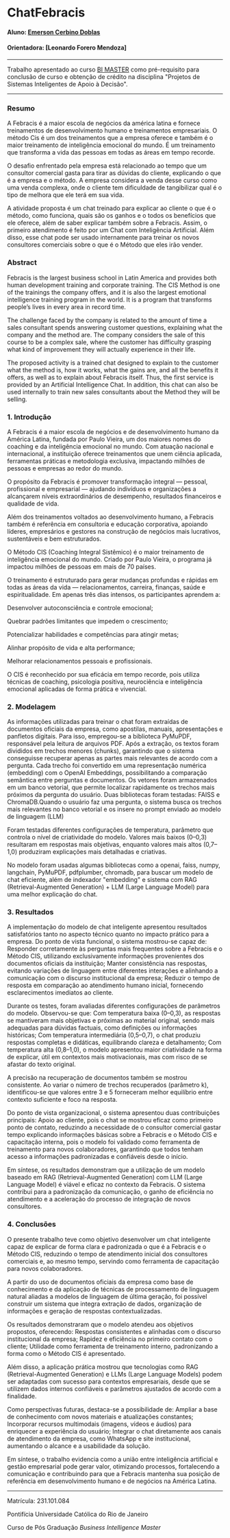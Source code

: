 
# ChatFebracis

#### Aluno: [Emerson Cerbino Doblas](https://github.com/emersondoblas/ChatFebracis)
#### Orientadora: [Leonardo Forero Mendoza]

---

Trabalho apresentado ao curso [BI MASTER](https://ica.puc-rio.ai/bi-master) como pré-requisito para conclusão de curso e obtenção de crédito na disciplina "Projetos de Sistemas Inteligentes de Apoio à Decisão".

---

### Resumo

A Febracis é a maior escola de negócios da américa latina e fornece treinamentos de desenvolvimento humano e treinamentos empresariais. 
O método Cis é um dos treinamentos que a empresa oferece e também é o maior treinamento de inteligência emocional do mundo. É um treinamento que transforma a vida das pessoas em todas as áreas em tempo recorde. 

O desafio enfrentado pela empresa está relacionado ao tempo que um consultor comercial gasta para tirar as dúvidas do cliente, explicando o que é a empresa e o método. A empresa considera a venda desse curso como uma venda complexa, onde o cliente tem dificuldade de tangibilizar qual é o tipo de  melhora que ele terá em sua vida. 

A atividade proposta é um chat treinado para explicar ao cliente o que é o método, como funciona, quais são os ganhos e o todos os benefícios que ele oferece, além de saber explicar também sobre a Febracis. Assim, o primeiro atendimento é feito por um Chat com Inteligência Artificial. Além disso, esse chat pode ser usado internamente para treinar os novos consultores comerciais sobre o que é o Método que eles irão vender.



### Abstract 


Febracis is the largest business school in Latin America and provides both human development training and corporate training. 
The CIS Method is one of the trainings the company offers, and it is also the largest emotional intelligence training program in the world. It is a program that transforms people’s lives in every area in record time. 

The challenge faced by the company is related to the amount of time a sales consultant spends answering customer questions, explaining what the company and the method are. The company considers the sale of this course to be a complex sale, where the customer has difficulty grasping what kind of improvement they will actually experience in their life. 

The proposed activity is a trained chat designed to explain to the customer what the method is, how it works, what the gains are, and all the benefits it offers, as well as to explain about Febracis itself. Thus, the first service is provided by an Artificial Intelligence Chat. In addition, this chat can also be used internally to train new sales consultants about the Method they will be selling.



### 1. Introdução

A Febracis é a maior escola de negócios e de desenvolvimento humano da América Latina, fundada por Paulo Vieira, um dos maiores nomes do coaching e da inteligência emocional no mundo. Com atuação nacional e internacional, a instituição oferece treinamentos que unem ciência aplicada, ferramentas práticas e metodologia exclusiva, impactando milhões de pessoas e empresas ao redor do mundo.

O propósito da Febracis é promover transformação integral — pessoal, profissional e empresarial — ajudando indivíduos e organizações a alcançarem níveis extraordinários de desempenho, resultados financeiros e qualidade de vida.

Além dos treinamentos voltados ao desenvolvimento humano, a Febracis também é referência em consultoria e educação corporativa, apoiando líderes, empresários e gestores na construção de negócios mais lucrativos, sustentáveis e bem estruturados.

O Método CIS (Coaching Integral Sistêmico) é o maior treinamento de inteligência emocional do mundo. Criado por Paulo Vieira, o programa já impactou milhões de pessoas em mais de 70 países.

O treinamento é estruturado para gerar mudanças profundas e rápidas em todas as áreas da vida — relacionamentos, carreira, finanças, saúde e espiritualidade. Em apenas três dias intensos, os participantes aprendem a:

Desenvolver autoconsciência e controle emocional;

Quebrar padrões limitantes que impedem o crescimento;

Potencializar habilidades e competências para atingir metas;

Alinhar propósito de vida e alta performance;

Melhorar relacionamentos pessoais e profissionais.

O CIS é reconhecido por sua eficácia em tempo recorde, pois utiliza técnicas de coaching, psicologia positiva, neurociência e inteligência emocional aplicadas de forma prática e vivencial.



### 2. Modelagem

As informações utilizadas para treinar o chat foram extraídas de documentos oficiais da empresa, como apostilas, manuais, apresentações e panfletos digitais. Para isso, empregou-se a biblioteca PyMuPDF, responsável pela leitura de arquivos PDF. Após a extração, os textos foram divididos em trechos menores (chunks), garantindo que o sistema conseguisse recuperar apenas as partes mais relevantes de acordo com a pergunta. Cada trecho foi convertido em uma representação numérica (embedding) com o OpenAI Embeddings, possibilitando a comparação semântica entre perguntas e documentos. Os vetores foram armazenados em um banco vetorial, que permite localizar rapidamente os trechos mais próximos da pergunta do usuário. Duas bibliotecas foram testadas: FAISS e ChromaDB.Quando o usuário faz uma pergunta, o sistema busca os trechos mais relevantes no banco vetorial e os insere no prompt enviado ao modelo de linguagem (LLM)

Foram testadas diferentes configurações de temperatura, parâmetro que controla o nível de criatividade do modelo. Valores mais baixos (0–0,3) resultaram em respostas mais objetivas, enquanto valores mais altos (0,7–1,0) produziram explicações mais detalhadas e criativas. 

No modelo foram usadas algumas bibliotecas como a openai, faiss, numpy, langchain, PyMuPDF, pdfplumber, chromadb, para buscar um modelo de chat eficiente, além de indexador "embedding" e sistema com RAG (Retrieval-Augmented Generation) + LLM (Large Language Model) para uma melhor explicação do chat. 



### 3. Resultados

A implementação do modelo de chat inteligente apresentou resultados satisfatórios tanto no aspecto técnico quanto no impacto prático para a empresa. Do ponto de vista funcional, o sistema mostrou-se capaz de: Responder corretamente às perguntas mais frequentes sobre a Febracis e o Método CIS, utilizando exclusivamente informações provenientes dos documentos oficiais da instituição; Manter consistência nas respostas, evitando variações de linguagem entre diferentes interações e alinhando a comunicação com o discurso institucional da empresa; Reduzir o tempo de resposta em comparação ao atendimento humano inicial, fornecendo esclarecimentos imediatos ao cliente.

Durante os testes, foram avaliadas diferentes configurações de parâmetros do modelo. Observou-se que:
Com temperatura baixa (0–0,3), as respostas se mantiveram mais objetivas e próximas ao material original, sendo mais adequadas para dúvidas factuais, como definições ou informações históricas; Com temperatura intermediária (0,5–0,7), o chat produziu respostas completas e didáticas, equilibrando clareza e detalhamento; Com temperatura alta (0,8–1,0), o modelo apresentou maior criatividade na forma de explicar, útil em contextos mais motivacionais, mas com risco de se afastar do texto original.

A precisão na recuperação de documentos também se mostrou consistente. Ao variar o número de trechos recuperados (parâmetro k), identificou-se que valores entre 3 e 5 forneceram melhor equilíbrio entre contexto suficiente e foco na resposta. 

Do ponto de vista organizacional, o sistema apresentou duas contribuições principais: Apoio ao cliente, pois o chat se mostrou eficaz como primeiro ponto de contato, reduzindo a necessidade de o consultor comercial gastar tempo explicando informações básicas sobre a Febracis e o Método CIS e capacitação interna, pois o modelo foi validado como ferramenta de treinamento para novos colaboradores, garantindo que todos tenham acesso a informações padronizadas e confiáveis desde o início.

Em síntese, os resultados demonstram que a utilização de um modelo baseado em RAG (Retrieval-Augmented Generation) com LLM (Large Language Model) é viável e eficaz no contexto da Febracis. O sistema contribui para a padronização da comunicação, o ganho de eficiência no atendimento e a aceleração do processo de integração de novos consultores.



### 4. Conclusões

O presente trabalho teve como objetivo desenvolver um chat inteligente capaz de explicar de forma clara e padronizada o que é a Febracis e o Método CIS, reduzindo o tempo de atendimento inicial dos consultores comerciais e, ao mesmo tempo, servindo como ferramenta de capacitação para novos colaboradores.

A partir do uso de documentos oficiais da empresa como base de conhecimento e da aplicação de técnicas de processamento de linguagem natural aliadas a modelos de linguagem de última geração, foi possível construir um sistema que integra extração de dados, organização de informações e geração de respostas contextualizadas.

Os resultados demonstraram que o modelo atendeu aos objetivos propostos, oferecendo: Respostas consistentes e alinhadas com o discurso institucional da empresa; Rapidez e eficiência no primeiro contato com o cliente; Utilidade como ferramenta de treinamento interno, padronizando a forma como o Método CIS é apresentado.

Além disso, a aplicação prática mostrou que tecnologias como RAG (Retrieval-Augmented Generation) e LLMs (Large Language Models) podem ser adaptadas com sucesso para contextos empresariais, desde que se utilizem dados internos confiáveis e parâmetros ajustados de acordo com a finalidade.

Como perspectivas futuras, destaca-se a possibilidade de: Ampliar a base de conhecimento com novos materiais e atualizações constantes; Incorporar recursos multimodais (imagens, vídeos e áudios) para enriquecer a experiência do usuário; Integrar o chat diretamente aos canais de atendimento da empresa, como WhatsApp e site institucional, aumentando o alcance e a usabilidade da solução.

Em síntese, o trabalho evidencia como a união entre inteligência artificial e gestão empresarial pode gerar valor, otimizando processos, fortalecendo a comunicação e contribuindo para que a Febracis mantenha sua posição de referência em desenvolvimento humano e de negócios na América Latina.

---



Matrícula: 231.101.084

Pontifícia Universidade Católica do Rio de Janeiro

Curso de Pós Graduação *Business Intelligence Master*


